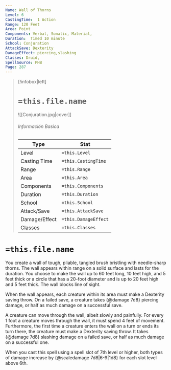 ```yaml
---
Name: Wall of Thorns
Level: 6
CastingTime:  1 Action 
Range: 120 Feet
Area: Point
Components: Verbal, Somatic, Material, 
Duration:  Timed 10 minute
School: Conjuration
AttackSave: Dexterity
DamageEffect: piercing,slashing
Classes: Druid, 
SpellSource: PHB
Page: 287
---
```


>[!infobox|left]
># `=this.file.name`
>![[Conjuration.jpg|cover]]
> ###### Información Basica
> Type |  Stat |
> ---|---|
> Level | `=this.Level` |
> Casting Time | `=this.CastingTime` |
> Range | `=this.Range` |
> Area | `=this.Area` |
> Components | `=this.Components` |
> Duration | `=this.Duration` |
> School | `=this.School` |
> Attack/Save | `=this.AttackSave` |
> Damage/Effect | `=this.DamageEffect` |
> Classes | `=this.Classes` |

# `=this.file.name`
You create a wall of tough, pliable, tangled brush bristling with needle-sharp thorns. The wall appears within range on a solid surface and lasts for the duration. You choose to make the wall up to 60 feet long, 10 feet high, and 5 feet thick or a circle that has a 20-foot diameter and is up to 20 feet high and 5 feet thick. The wall blocks line of sight.

When the wall appears, each creature within its area must make a Dexterity saving throw. On a failed save, a creature takes {@damage 7d8} piercing damage, or half as much damage on a successful save.

A creature can move through the wall, albeit slowly and painfully. For every 1 foot a creature moves through the wall, it must spend 4 feet of movement. Furthermore, the first time a creature enters the wall on a turn or ends its turn there, the creature must make a Dexterity saving throw. It takes {@damage 7d8} slashing damage on a failed save, or half as much damage on a successful one.



 


 


 


When you cast this spell using a spell slot of 7th level or higher, both types of damage increase by {@scaledamage 7d8|6-9|1d8} for each slot level above 6th. 